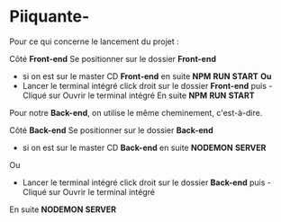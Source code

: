 # Piiquante-

Pour ce qui concerne le lancement du projet :

Côté **Front-end**
Se positionner sur le dossier **Front-end**

- si on est sur le master CD **Front-end** en suite **NPM** **RUN** **START**
  **Ou**
- Lancer le terminal intégré click droit sur le dossier **Front-end** puis - Cliqué sur Ouvrir le terminal intégré
  En suite **NPM** **RUN** **START**

Pour notre **Back-end**, on utilise le même cheminement, c'est-à-dire.

Côté **Back-end**
Se positionner sur le dossier **Back-end**

- si on est sur le master CD **Back-end** en suite **NODEMON** **SERVER**

Ou

- Lancer le terminal intégré click droit sur le dossier **Back-end** puis - Cliqué sur Ouvrir le terminal intégré

En suite **NODEMON** **SERVER**
